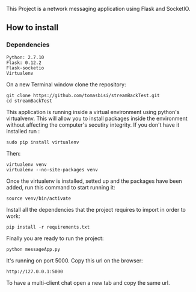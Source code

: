 This Project is a network messaging application using Flask and SocketIO.

## How to install

### Dependencies
```
Python: 2.7.10
Flask: 0.12.2
Flask-socketio
Virtualenv
```

On a new Terminal window clone the repository:  
```
git clone https://github.com/tomasbisi/streamBackTest.git
cd streamBackTest
```

This application is running inside a virtual environment using python's virtualvenv. This will allow you to install packages inside the environment without affecting the computer's secutiry integrity. If you don't have it installed run :
```
sudo pip install virtualenv
```

Then:
```
virtualenv venv
virtualenv --no-site-packages venv
```

Once the virtualenv is installed, setted up and the packages have been added, run this command to start running it:
```
source venv/bin/activate
```

Install all the dependencies that the project requires to import in order to work:

```
pip install -r requirements.txt
```

Finally you are ready to run the project:
```
python messageApp.py
```

It's running on port 5000. Copy this url on the browser:
```
http://127.0.0.1:5000

```


To have a multi-client chat open a new tab and copy the same url. 

